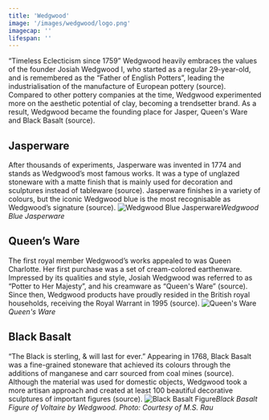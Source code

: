 ```yaml
---
title: 'Wedgwood'
image: '/images/wedgwood/logo.png'
imagecap: ''
lifespan: ''
---
```


<!-- @format -->

“Timeless Eclecticism since 1759” Wedgwood heavily embraces the values of the founder Josiah Wedgwood I, who started as a regular 29-year-old, and is remembered as the “Father of English Potters”, leading the industrialisation of the manufacture of European pottery (source).
Compared to other pottery companies at the time, Wedgwood experimented more on the aesthetic potential of clay, becoming a trendsetter brand. As a result, Wedgwood became the founding place for Jasper, Queen's Ware and Black Basalt (source).

## Jasperware

After thousands of experiments, Jasperware was invented in 1774 and stands as Wedgwood’s most famous works. It was a type of unglazed stoneware with a matte finish that is mainly used for decoration and sculptures instead of tableware (source). Jasperware finishes in a variety of colours, but the iconic Wedgwood blue is the most recognisable as Wedgwood’s signature (source).
![Wedgwood Blue Jasperware](/images/wedgwood/Jasperware.jpg)_Wedgwood Blue Jasperware_

## Queen’s Ware

The first royal member Wedgwood’s works appealed to was Queen Charlotte. Her first purchase was a set of cream-colored earthenware. Impressed by its qualities and style, Josiah Wedgwood was referred to as “Potter to Her Majesty”, and his creamware as “Queen's Ware” (source). Since then, Wedgwood products have proudly resided in the British royal households, receiving the Royal Warrant in 1995 (source).
​​![Queen's Ware](/images/wedgwood/queenware.jpg)_Queen's Ware_

## Black Basalt

“The Black is sterling, & will last for ever.” Appearing in 1768, Black Basalt was a fine-grained stoneware that achieved its colours through the additions of manganese and carr sourced from coal mines (source). Although the material was used for domestic objects, Wedgwood took a more artisan approach and created at least 100 beautiful decorative sculptures of important figures (source).
![Black Basalt Figure](/images/wedgwood/basalt.webp)_Black Basalt Figure of Voltaire by Wedgwood. Photo: Courtesy of M.S. Rau_
